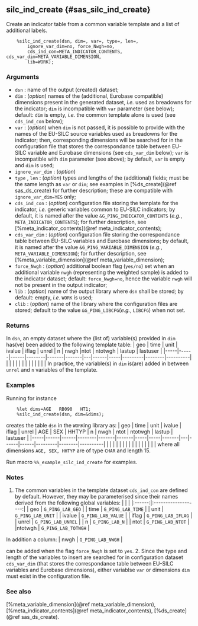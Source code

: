 ## silc_ind_create {#sas_silc_ind_create}
Create an indicator table from a common variable template and a list of additional labels.

~~~sas
	%silc_ind_create(dsn, dim=, var=, type=, len=, 
		ignore_var_dim=no, force_Nwgh=no, 
		cds_ind_con=META_INDICATOR_CONTENTS, cds_var_dim=META_VARIABLE_DIMENSION, 
		lib=WORK);
~~~
  
### Arguments
* `dsn` : name of the output (created) dataset;
* `dim` : (_option_) names of the (additional, Eurobase compatible) dimensions present in 
	the generated dataset, _i.e._ used as breadowns for the indicator; `dim` is incompatible 
	with `var` parameter (see below); default: `dim` is empty, _i.e._ the common template alone 
	is used (see `cds_ind_con` below);
* `var` : (_option_) when `dim` is not passed, it is possible to provide with the names of 
	the EU-SILC source variables used as breadowns for the indicator; then, corresponding 
	dimensions will be searched for in the configuration file that stores the correspondance 
	table between EU-SILC variable and Eurobase dimensions (see `cds_var_dim` below); `var` 
	is incompatible with `dim` parameter (see above); by default, `var` is empty and `dim` is
	used;
* `ignore_var_dim` : (_option_) 
* `type` , `len` : (_option_) types and lengths of the (additional) fields; must be the same 
	length as `var` or `dim`; see examples in [%ds_create](@ref sas_ds_create) for further 
	description; these are compatible with `ignore_var_dim=YES` only;
* `cds_ind_con` : (_option_) configuration file storing the template for the indicator, _i.e._
	generic variables common to EU-SILC indicators; by default,	it is named after the value 
	`&G_PING_INDICATOR_CONTENTS` (_e.g._, `META_INDICATOR_CONTENTS`); for further description, 
	see [%meta_indicator_contents](@ref meta_indicator_contents);
* `cds_var_dim` : (_option_) configuration file storing the correspondance table between EU-SILC
	variables and Eurobase dimensions; by default,	it is named after the value 
	`&G_PING_VARIABLE_DIMENSION` (_e.g._, `META_VARIABLE_DIMENSION`); for further description, 
	see [%meta_variable_dimension](@ref meta_variable_dimension);
* `force_Nwgh` : (_option_) additional boolean flag (`yes/no`) set when an additional
	variable `nwgh` (representing the weighted sample) is added to the indicator
	dataset; default: `force_Nwgh=no`, hence the variable `nwgh` will not be present in the 
	output indicator;
* `lib` : (_option_) name of the output library where `dsn` shall be stored; by default: 
	empty, _i.e._ `WORK` is used;
* `clib` : (_option_) name of the library where the configuration files are stored; default to 
	the value `&G_PING_LIBCFG`(_e.g._, `LIBCFG`) when not set.

### Returns
In `dsn`, an empty dataset where the (list of) variable(s) provided in `dim` has(ve) been added 
to the following template table: 
| geo | time | unit | ivalue | iflag | unrel | n | nwgh |ntot | ntotwgh | lastup | lastuser |
|-----|------|------|--------|-------|-------|---|------|-----|---------|--------|----------|
|     |      |      |        |       |       |   |      |     |         |        |          |
In practice, the variable(s) in `dim` is(are) added in between `unrel` and `n` variables of the
template.

### Examples
Running for instance

~~~sas
	%let dims=AGE 	RB090 	HT1;
	%silc_ind_create(dsn, dim=&dims);
~~~

creates the table `dsn` in the `WORK`ing library as:
| geo | time | unit | ivalue | iflag | unrel | AGE | SEX | HHTYP | n | nwgh | ntot | ntotwgh | lastup | lastuser |
|-----|------|------|--------|-------|-------|-----|-----|-------|---|------|------|---------|--------|----------|
|     |      |      |        |       |       |     |     |       |   |      |      |         |        |          |
where all dimensions `AGE, SEX, HHTYP` are of type `CHAR` and length 15. 

Run macro `%%_example_silc_ind_create` for examples.

### Notes
1. The common variables in the template dataset `cds_ind_con` are defined by default. However, 
they may be parameterised since their names derived from the following global variables:
|        |                     |
|:------:|:-------------------:|
| geo    | `G_PING_LAB_GEO`    |
| time   | `G_PING_LAB_TIME`   |
| unit   | `G_PING_LAB_UNIT`   |
| ivalue | `G_PING_LAB_VALUE`  |
| iflag  | `G_PING_LAB_IFLAG`  |
| unrel  | `G_PING_LAB_UNREL`  |
| n      | `G_PING_LAB_N`      |
| ntot   | `G_PING_LAB_NTOT`   |
|ntotwgh | `G_PING_LAB_TOTWGH` |

In addition a column:
| nwgh   | `G_PING_LAB_NWGH`   |

can be added when the flag `force_Nwgh` is set to `yes`.
2. Since the type and length of the variables to insert are searched for in configuration dataset
`cds_var_dim` (that stores the correspondance table between EU-SILC variables and Eurobase dimensions), 
either variablse `var` or dimensions `dim` must exist in the configuration file. 

### See also
[%meta_variable_dimension](@ref meta_variable_dimension), [%meta_indicator_contents](@ref meta_indicator_contents),
[%ds_create](@ref sas_ds_create).
